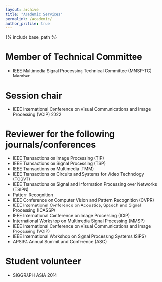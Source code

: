 ```yaml
---
layout: archive
title: "Academic Services"
permalink: /academic/
author_profile: true
---
```


{% include base_path %}

<!-- {% for post in site.teaching reversed %}
  {% include archive-single.html %}
{% endfor %} -->

Member of Technical Committee
======
* IEEE Multimedia Signal Processing Technical Committee (MMSP-TC) Member

Session chair
======
* IEEE International Conference on Visual Communications and Image Processing (VCIP) 2022

Reviewer for the following journals/conferences
======
* IEEE Transactions on Image Processing (TIP)
* IEEE Transactions on Signal Processing (TSP)
* IEEE Transactions on Multimedia (TMM)
* IEEE Transactions on Circuits and Systems for Video Technology (TCSVT)
* IEEE Transactions on Signal and Information Processing over Networks (TSIPN)
* Pattern Recognition
* IEEE Conference on Computer Vision and Pattern Recognition (CVPR)
* IEEE International Conference on Acoustics, Speech and Signal Processing (ICASSP)
* IEEE International Conference on Image Processing (ICIP)
* International Workshop on Multimedia Signal Processing (MMSP)
* IEEE International Conference on Visual Communications and Image Processing (VCIP)
* IEEE International Workshop on Signal Processing Systems (SiPS)
* APSIPA Annual Summit and Conference (ASC)

Student volunteer
======
* SIGGRAPH ASIA 2014